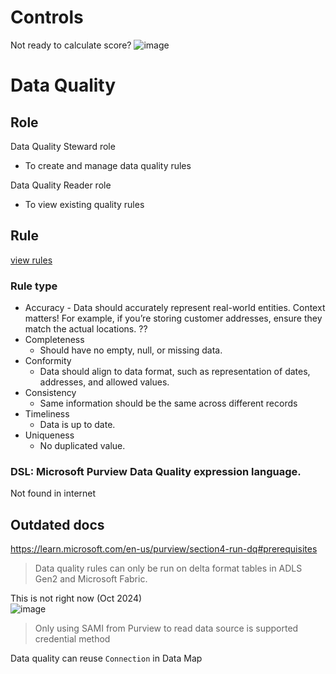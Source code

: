 # Controls
Not ready to calculate score?
![image](https://github.com/user-attachments/assets/70d4133f-ce72-4dff-8782-f11c6db20916)


# Data Quality

## Role 
Data Quality Steward role
- To create and manage data quality rules

Data Quality Reader role
- To view existing quality rules


## Rule
[view rules](https://learn.microsoft.com/en-us/purview/concepts-data-quality-rules#view-existing-data-quality-rules)



### Rule type
- Accuracy - Data should accurately represent real-world entities. Context matters! For example, if you’re storing customer addresses, ensure they match the actual locations. ??
- Completeness
  - Should have no empty, null, or missing data. 
- Conformity
  - Data should align to data format, such as representation of dates, addresses, and allowed values.
- Consistency
  - Same information should be the same across different records
- Timeliness
  - Data is up to date.
- Uniqueness
  - No duplicated value. 


### DSL: Microsoft Purview Data Quality expression language.
Not found in internet




## Outdated docs
https://learn.microsoft.com/en-us/purview/section4-run-dq#prerequisites
> Data quality rules can only be run on delta format tables in ADLS Gen2 and Microsoft Fabric.

This is not right now (Oct 2024)  
![image](https://github.com/user-attachments/assets/8c65b923-8edc-48f4-adce-b5a2d08abd37)

> Only using SAMI from Purview to read data source is supported credential method 

Data quality can reuse `Connection` in Data Map

